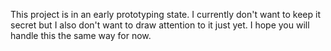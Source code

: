 This project is in an early prototyping state. I currently don't want to
keep it secret but I also don't want to draw attention to it just yet.
I hope you will handle this the same way for now.
